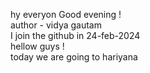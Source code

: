 hy everyon Good evening ! <br>
author - vidya gautam <br>
I join the github in 24-feb-2024<br>
hellow guys ! <br>
today we are going to hariyana <br>
